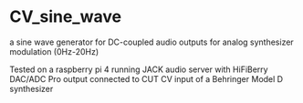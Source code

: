 # CV_sine_wave
a sine wave generator for DC-coupled audio outputs for analog synthesizer modulation (0Hz-20Hz)

Tested on a raspberry pi 4 running JACK audio server with HiFiBerry DAC/ADC Pro output connected to CUT CV input of a Behringer Model D synthesizer 

